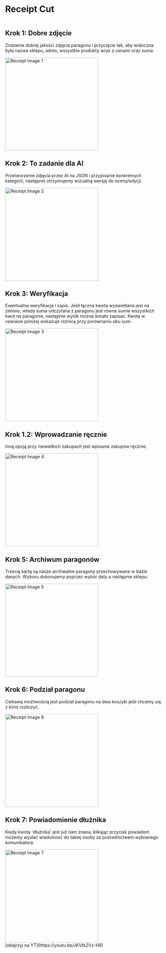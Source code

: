# Receipt Cut

<div class="container">
  <div class="row">
    <div class="column">
      <h2>Krok 1: Dobre zdjęcie</h2>
      <p>Zrobienie dobrej jakości zdjęcia paragonu i przycięcie tak, aby widoczna była nazwa sklepu, adres, wszystkie produkty wraz z cenami oraz suma.</p>
    </div>
    <div class="column">
      <div class="image-container">
        <img src="https://github.com/JaskierBard/receipt_cut/assets/94186969/4fbad42d-7907-4628-8641-ff099e3f468e" alt="Receipt Image 1" width="300">
      </div>
    </div>
  </div>

  <div class="row">
    <div class="column">
      <h2>Krok 2: To zadanie dla AI</h2>
      <p>Przetworzenie zdjęcia przez AI na JSON i przypisanie konkretnych kategorii, następnie otrzymujemy wizualną wersję do oceny/edycji.</p>
    </div>
    <div class="column">
      <div class="image-container">
        <img src="https://github.com/JaskierBard/receipt_cut/assets/94186969/7be2e393-7be9-495c-930d-138b145a0ba8" alt="Receipt Image 2" width="300">
      </div>
    </div>
  </div>

  <div class="row">
    <div class="column">
      <h2>Krok 3: Weryfikacja</h2>
      <p>Ewentualna weryfikacja i zapis. Jeśli łączna kwota wyświetlana jest na zielono, wtedy suma odczytana z paragonu jest równa sumie wszystkich kwot na paragonie, następnie wynik można śmiało zapisać. Kwota w nawiasie poniżej wskazuje różnicę przy porównaniu obu sum.</p>
    </div>
    <div class="column">
      <div class="image-container">
        <img src="https://github.com/JaskierBard/receipt_cut/assets/94186969/ff34b403-f57f-49fd-98f4-c2688b24ae8d" alt="Receipt Image 3" width="300">
      </div>
    </div>
  </div>

  <div class="row">
    <div class="column">
      <h2>Krok 1.2: Wprowadzanie ręcznie</h2>
      <p>Inną opcją przy niewielkich zakupach jest wpisanie zakupów ręcznie.</p>
    </div>
    <div class="column">
      <div class="image-container">
        <img src="https://github.com/JaskierBard/receipt_cut/assets/94186969/b3c8fb0f-d5e5-4029-a483-01676ddb340a" alt="Receipt Image 4" width="300">
      </div>
    </div>
  </div>

  <div class="row">
    <div class="column">
      <h2>Krok 5: Archiwum paragonów</h2>
      <p>Trzecią kartą są nasze archiwalne paragony przechowywane w bazie danych. Wyboru dokonujemy poprzez wybór daty a następnie sklepu.</p>
    </div>
    <div class="column">
      <div class="image-container">
        <img src="https://github.com/JaskierBard/receipt_cut/assets/94186969/6637cf81-e169-4529-b3c8-753479272427" alt="Receipt Image 5" width="300">
      </div>
    </div>
  </div>

  <div class="row">
    <div class="column">
      <h2>Krok 6: Podział paragonu</h2>
      <p>Ciekawą możliwością jest podział paragonu na dwa koszyki jeśli chcemy się z kimś rozliczyć.</p>
    </div>
    <div class="column">
      <div class="image-container">
        <img src="https://github.com/JaskierBard/receipt_cut/assets/94186969/4216a9a3-a50c-4774-809c-0f78c61b8af5" alt="Receipt Image 6" width="300">
      </div>
    </div>
  </div>

  <div class="row">
    <div class="column">
      <h2>Krok 7: Powiadomienie dłużnika</h2>
      <p>Kiedy kwota 'dłużnika' jest już nam znana, klikając przycisk powiadom możemy wysłać wiadomość do takiej osoby za pośrednictwem wybranego komunikatora.</p>
    </div>
    <div class="column">
      <div class="image-container">
        <img src="https://github.com/JaskierBard/receipt_cut/assets/94186969/389ae175-5afb-435b-b3a3-4383cb0c015c" alt="Receipt Image 7" width="300">
      </div>
    </div>
  </div>
  [obejrzyj na YT](https://youtu.be/JKVtk2Vz-H8)


  
</div>



